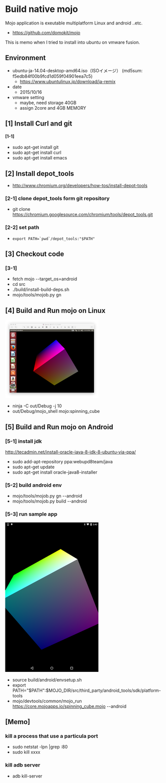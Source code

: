 # Build native mojo

Mojo application is exeutable multiplatform Linux and android ..etc.

* https://github.com/domokit/mojo

This is memo when I tried to install into ubuntu on vmware fusion. 

## Environment 
* ubuntu-ja-14.04-desktop-amd64.iso（ISOイメージ） (md5sum: f5edb84f00b9fcd1d059f04901eea7c5)
  * https://www.ubuntulinux.jp/download/ja-remix
* date
  * 2015/10/16
* vmware setting 
  * maybe, need storage 40GB
  * assign 2core and 4GB MEMORY

## [1] Install Curl and git
#### [1-1]
* sudo apt-get install git
* sudo apt-get install curl
* sudo apt-get install emacs

## [2] Install depot_tools
* http://www.chromium.org/developers/how-tos/install-depot-tools

### [2-1] clone depot_tools form git repository
* git clone https://chromium.googlesource.com/chromium/tools/depot_tools.git

### [2-2] set path
* ```export PATH=`pwd`/depot_tools:"$PATH"```

## [3] Checkout code
### [3-1]
* fetch mojo --target_os=android
* cd src
* ./build/install-build-deps.sh
* mojo/tools/mojob.py gn

## [4] Build and Run mojo on Linux
![](mono_na_sample.png)
* ninja -C out/Debug -j 10
* out/Debug/mojo_shell mojo:spinning_cube


## [5] Build and Run mojo on Android
### [5-1] install jdk
http://tecadmin.net/install-oracle-java-8-jdk-8-ubuntu-via-ppa/

* sudo add-apt-repository ppa:webupd8team/java
* sudo apt-get update
* sudo apt-get install oracle-java8-installer

### [5-2] build android env
* mojo/tools/mojob.py gn --android
* mojo/tools/mojob.py build --android

### [5-3] run sample app

![](screen.png)

* source build/android/envsetup.sh
* export PATH="$PATH":$MOJO_DIR/src/third_party/android_tools/sdk/platform-tools
* mojo/devtools/common/mojo_run https://core.mojoapps.io/spinning_cube.mojo --android



## [Memo]
### kill a process that use a particula port
* sudo netstat -lpn |grep :80
* sudo kill xxxx


### kill adb server
* adb kill-server

